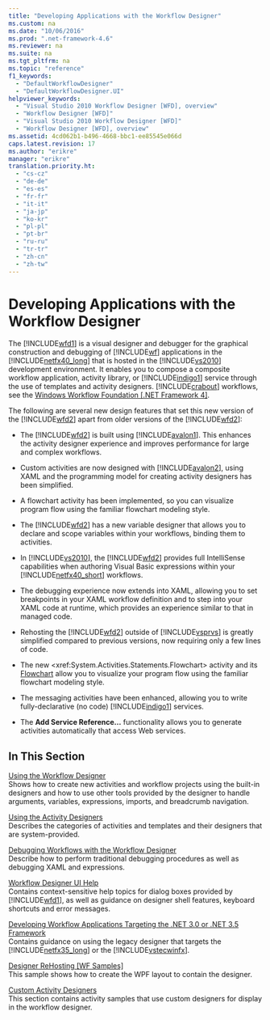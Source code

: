 ```yaml
---
title: "Developing Applications with the Workflow Designer"
ms.custom: na
ms.date: "10/06/2016"
ms.prod: ".net-framework-4.6"
ms.reviewer: na
ms.suite: na
ms.tgt_pltfrm: na
ms.topic: "reference"
f1_keywords: 
  - "DefaultWorkflowDesigner"
  - "DefaultWorkflowDesigner.UI"
helpviewer_keywords: 
  - "Visual Studio 2010 Workflow Designer [WFD], overview"
  - "Workflow Designer [WFD]"
  - "Visual Studio 2010 Workflow Designer [WFD]"
  - "Workflow Designer [WFD], overview"
ms.assetid: 4cd062b1-b496-4668-bbc1-ee85545e066d
caps.latest.revision: 17
ms.author: "erikre"
manager: "erikre"
translation.priority.ht: 
  - "cs-cz"
  - "de-de"
  - "es-es"
  - "fr-fr"
  - "it-it"
  - "ja-jp"
  - "ko-kr"
  - "pl-pl"
  - "pt-br"
  - "ru-ru"
  - "tr-tr"
  - "zh-cn"
  - "zh-tw"
---
```

# Developing Applications with the Workflow Designer
The [!INCLUDE[wfd1](../workflowdesigner/includes/wfd1_md.md)] is a visual designer and debugger for the graphical construction and debugging of [!INCLUDE[wf](../workflowdesigner/includes/wf_md.md)] applications in the [!INCLUDE[netfx40_long](../workflowdesigner/includes/netfx40_long_md.md)] that is hosted in the [!INCLUDE[vs2010](../codequality/includes/vs2010_md.md)] development environment. It enables you to compose a composite workflow application, activity library, or [!INCLUDE[indigo1](../workflowdesigner/includes/indigo1_md.md)] service through the use of templates and activity designers. [!INCLUDE[crabout](../codequality/includes/crabout_md.md)] workflows, see the [Windows Workflow Foundation &#91;.NET Framework 4&#93;](../Topic/Windows%20Workflow%20Foundation.md).  
  
 The following are several new design features that set this new version of the [!INCLUDE[wfd2](../workflowdesigner/includes/wfd2_md.md)] apart from older versions of the [!INCLUDE[wfd2](../workflowdesigner/includes/wfd2_md.md)]:  
  
-   The [!INCLUDE[wfd2](../workflowdesigner/includes/wfd2_md.md)] is built using [!INCLUDE[avalon1](../workflowdesigner/includes/avalon1_md.md)]. This enhances the activity designer experience and improves performance for large and complex workflows.  
  
-   Custom activities are now designed with [!INCLUDE[avalon2](../workflowdesigner/includes/avalon2_md.md)], using XAML and the programming model for creating activity designers has been simplified.  
  
-   A flowchart activity has been implemented, so you can visualize program flow using the familiar flowchart modeling style.  
  
-   The [!INCLUDE[wfd2](../workflowdesigner/includes/wfd2_md.md)] has a new variable designer that allows you to declare and scope variables within your workflows, binding them to activities.  
  
-   In [!INCLUDE[vs2010](../codequality/includes/vs2010_md.md)], the [!INCLUDE[wfd2](../workflowdesigner/includes/wfd2_md.md)] provides full IntelliSense capabilities when authoring Visual Basic expressions within your [!INCLUDE[netfx40_short](../workflowdesigner/includes/netfx40_short_md.md)] workflows.  
  
-   The debugging experience now extends into XAML, allowing you to set breakpoints in your XAML workflow definition and to step into your XAML code at runtime, which provides an experience similar to that in managed code.  
  
-   Rehosting the [!INCLUDE[wfd2](../workflowdesigner/includes/wfd2_md.md)] outside of [!INCLUDE[vsprvs](../codequality/includes/vsprvs_md.md)] is greatly simplified compared to previous versions, now requiring only a few lines of code.  
  
-   The new \<xref:System.Activities.Statements.Flowchart> activity and its [Flowchart](../workflowdesigner/flowchart-activity-designer.md) allow you to visualize your program flow using the familiar flowchart modeling style.  
  
-   The messaging activities have been enhanced, allowing you to write fully-declarative (no code) [!INCLUDE[indigo1](../workflowdesigner/includes/indigo1_md.md)] services.  
  
-   The **Add Service Reference…** functionality allows you to generate activities automatically that access Web services.  
  
## In This Section  
 [Using the Workflow Designer](../workflowdesigner/using-the-workflow-designer.md)  
 Shows how to create new activities and workflow projects using the built-in designers and how to use other tools provided by the designer to handle arguments, variables, expressions, imports, and breadcrumb navigation.  
  
 [Using the Activity Designers](../workflowdesigner/using-the-activity-designers.md)  
 Describes the categories of activities and templates and their designers that are system-provided.  
  
 [Debugging Workflows with the Workflow Designer](../workflowdesigner/debugging-workflows-with-the-workflow-designer.md)  
 Describe how to perform traditional debugging procedures as well as debugging XAML and expressions.  
  
 [Workflow Designer UI Help](../workflowdesigner/workflow-designer-ui-help.md)  
 Contains context-sensitive help topics for dialog boxes provided by [!INCLUDE[wfd1](../workflowdesigner/includes/wfd1_md.md)], as well as guidance on designer shell features, keyboard shortcuts and error messages.  
  
 [Developing Workflow Applications Targeting the .NET 3.0 or .NET 3.5 Framework](../workflowdesigner/developing-workflow-applications-targeting-the-.net-3.0-or-.net-3.5-framework.md)  
 Contains guidance on using the legacy designer that targets the [!INCLUDE[netfx35_long](../workflowdesigner/includes/netfx35_long_md.md)] or the [!INCLUDE[vstecwinfx](../workflowdesigner/includes/vstecwinfx_md.md)].  
  
 [Designer ReHosting &#91;WF Samples&#93;](../Topic/Designer%20ReHosting.md)  
 This sample shows how to create the WPF layout to contain the designer.  
  
 [Custom Activity Designers](../Topic/Custom%20Activity%20Designers.md)  
 This section contains activity samples that use custom designers for display in the workflow designer.